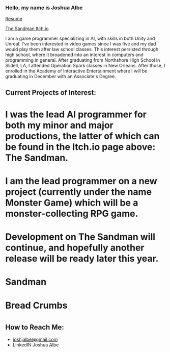 ### Hello, my name is Joshua Albe

[Resume](https://resume.creddle.io/resume/ie6b08n6lr6)

[The Sandman Itch.io](https://reposeproductions.itch.io/sandman)

I am a game programmer specializing in AI, with skills in both Unity and Unreal. I've been interested in video games since I was five and my dad would play them after law school classes. This interest persisted through high school, where it broadened into an interest in computers and programming in general. After graduating from Northshore High School in Slidell, LA, I attended Operation Spark classes in New Orleans. After those, I enrolled in the Academy of Interactive Entertainment where I will be graduating in December with an Associate's Degree.

## Current Projects of Interest:
# I was the lead AI programmer for both my minor and major productions, the latter of which can be found in the Itch.io page above: The Sandman.
# I am the lead programmer on a new project (currently under the name Monster Game) which will be a monster-collecting RPG game.
# Development on The Sandman will continue, and hopefully another release will be ready later this year.
# Sandman
# Bread Crumbs
# 

## How to Reach Me:
- joshjalbe@gmail.com
- LinkedIN Joshua Albe
